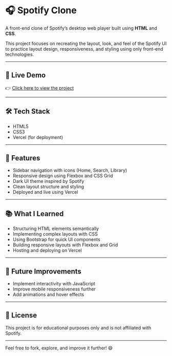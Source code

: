 # 🎧 Spotify Clone

A front-end clone of Spotify’s desktop web player built using **HTML** and **CSS**.

This project focuses on recreating the layout, look, and feel of the Spotify UI to practice layout design, responsiveness, and styling using only front-end technologies.

---

## 🚀 Live Demo

👉 [Click here to view the project](https://spotify-clone-yyyuvvvraj.vercel.app)

---

## 🛠️ Tech Stack

- HTML5  
- CSS3  
- Vercel (for deployment)

---

## 📱 Features

- Sidebar navigation with icons (Home, Search, Library)
- Responsive design using Flexbox and CSS Grid
- Dark UI theme inspired by Spotify
- Clean layout structure and styling
- Deployed and live using Vercel

---

## 📚 What I Learned

- Structuring HTML elements semantically
- Implementing complex layouts with CSS
- Using Bootstrap for quick UI components
- Building responsive layouts with Flexbox and Grid
- Hosting and deploying on Vercel

---

## 🔧 Future Improvements

- Implement interactivity with JavaScript
- Improve mobile responsiveness further
- Add animations and hover effects

---

## 📎 License

This project is for educational purposes only and is not affiliated with Spotify.

---

Feel free to fork, explore, and improve it further! 😄
